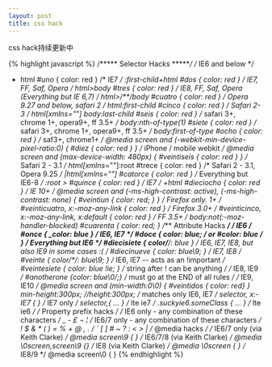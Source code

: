 ```yaml
---
layout: post
title: css hack
---
```


css hack持续更新中

{% highlight javascript %}
/***** Selector Hacks ******/
/* IE6 and below */
* html #uno { color: red }
/* IE7 */
*:first-child+html #dos { color: red }
/* IE7, FF, Saf, Opera */
html>body #tres { color: red }
/* IE8, FF, Saf, Opera (Everything but IE 6,7) */
html>/**/body #cuatro { color: red }
/* Opera 9.27 and below, safari 2 */
html:first-child #cinco { color: red }
/* Safari 2-3 */
html[xmlns*=""] body:last-child #seis { color: red }
/* safari 3+, chrome 1+, opera9+, ff 3.5+ */
body:nth-of-type(1) #siete { color: red }
/* safari 3+, chrome 1+, opera9+, ff 3.5+ */
body:first-of-type #ocho { color: red }
/* saf3+, chrome1+ */
@media screen and (-webkit-min-device-pixel-ratio:0) {
 #diez { color: red }
}
/* iPhone / mobile webkit */
@media screen and (max-device-width: 480px) {
 #veintiseis { color: red }
}
/* Safari 2 - 3.1 */
html[xmlns*=""]:root #trece { color: red }
/* Safari 2 - 3.1, Opera 9.25 */
*|html[xmlns*=""] #catorce { color: red }
/* Everything but IE6-8 */
:root *> #quince { color: red }
/* IE7 */
*+html #dieciocho { color: red }
/* IE 10+ */
@media screen and (-ms-high-contrast: active), (-ms-high-contrast: none) {
 #veintiun { color: red; }
}
/* Firefox only. 1+ */
#veinticuatro, x:-moz-any-link { color: red }
/* Firefox 3.0+ */
#veinticinco, x:-moz-any-link, x:default { color: red }
/* FF 3.5+ */
body:not(:-moz-handler-blocked) #cuarenta { color: red; }
/***** Attribute Hacks ******/
/* IE6 */
#once { _color: blue }
/* IE6, IE7 */
#doce { *color: blue; /* or #color: blue */ }
/* Everything but IE6 */
#diecisiete { color/**/: blue }
/* IE6, IE7, IE8, but also IE9 in some cases :( */
#diecinueve { color: blue\9; }
/* IE7, IE8 */
#veinte { color/*\**/: blue\9; }
/* IE6, IE7 -- acts as an !important */
#veintesiete { color: blue !ie; } /* string after ! can be anything */
/* IE8, IE9 */
#anotherone {color: blue\0/;} /* must go at the END of all rules */
/* IE9, IE10 */
@media screen and (min-width:0\0) {
 #veintidos { color: red}
}
min-height:300px;
//height:300px; /* matches only IE6, IE7 */
selector, x:-IE7 { } /* IE7 only */
selector,{ … } /* lte ie7 */
.suckyie6.someClass { … } /* lte ie6 */
/* Property prefix hacks */
/* IE6 only - any combination of these characters */
_ - £ ¬ ¦
/* IE6/7 only - any combination of these characters */
! $ &amp; * ( ) = % + @ , . / ` [ ] # ~ ? : < > |
/* @media hacks */
/* IE6/7 only (via Keith Clarke) */
@media screen\9 { }
/* IE6/7/8 (via Keith Clarke) */
@media \0screen\,screen\9 {}
/* IE8 (via Keith Clarke) */
@media \0screen { }
/* IE8/9 */
@media screen\0 { }
{% endhighlight %}
